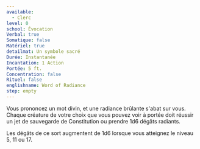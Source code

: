 ```yaml
---
available:
  - Clerc
level: 0
school: Évocation
Verbal: true
Somatique: false
Matériel: true
detailmat: Un symbole sacré
Durée: Instantanée
Incantation: 1 Action
Portée: 5 ft.
Concentration: false
Rituel: false
englishname: Word of Radiance
step: empty
---
```

Vous prononcez un mot divin, et une radiance brûlante s'abat sur vous. Chaque créature de votre choix que vous pouvez voir à portée doit réussir un jet de sauvegarde de Constitution ou prendre 1d6 dégâts radiants.

Les dégâts de ce sort augmentent de 1d6 lorsque vous atteignez le niveau 5, 11 ou 17.
